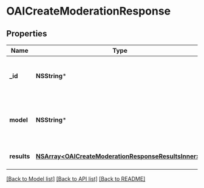 # OAICreateModerationResponse

## Properties
Name | Type | Description | Notes
------------ | ------------- | ------------- | -------------
**_id** | **NSString*** | The unique identifier for the moderation request. | 
**model** | **NSString*** | The model used to generate the moderation results. | 
**results** | [**NSArray&lt;OAICreateModerationResponseResultsInner&gt;***](OAICreateModerationResponseResultsInner.md) | A list of moderation objects. | 

[[Back to Model list]](../README.md#documentation-for-models) [[Back to API list]](../README.md#documentation-for-api-endpoints) [[Back to README]](../README.md)


